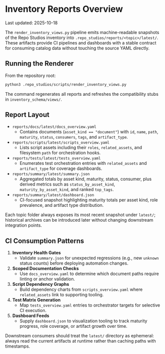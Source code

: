 # Inventory Reports Overview

Last updated: 2025-10-18

The `render_inventory_views.py` pipeline emits machine-readable snapshots of the Repo Studios inventory into `.repo_studios/reports/<topic>/latest/`. These artifacts provide CI pipelines and dashboards with a stable contract for consuming catalog data without touching the source YAML directly.

## Running the Renderer

From the repository root:

```bash
python3 .repo_studios/scripts/render_inventory_views.py
```

The command regenerates all reports and refreshes the compatibility stubs in `inventory_schema/views/`.

## Report Layout

- `reports/docs/latest/docs_overview.yaml`
  - Contains documents (`asset_kind == "document"`) with `id`, `name`, `path`, `maturity`, `status`, `consumers`, `tags`, and `artifact_type`.
- `reports/scripts/latest/scripts_overview.yaml`
  - Lists script assets including their `roles`, `related_assets`, and filesystem `path` for orchestration hooks.
- `reports/tests/latest/tests_overview.yaml`
  - Enumerates test orchestration entries with `related_assets` and `artifact_type` for coverage dashboards.
- `reports/summary/latest/summary.json`
  - Aggregated totals by asset kind, maturity, status, consumer, plus derived metrics such as `status_by_asset_kind`, `maturity_by_asset_kind`, and ranked `top_tags`.
- `reports/summary/latest/dashboard.json`
  - CI-focused snapshot highlighting maturity totals per asset kind, role prevalence, and artifact type distribution.

Each topic folder always exposes its most recent snapshot under `latest/`; historical archives can be introduced later without changing downstream integration points.

## CI Consumption Patterns

1. **Inventory Health Gates**
   - Validate `summary.json` for unexpected regressions (e.g., new `unknown` status counts) before deploying automation changes.
2. **Scoped Documentation Checks**
   - Use `docs_overview.yaml` to determine which document paths require linting or anchor validation.
3. **Script Dependency Graphs**
   - Build dependency charts from `scripts_overview.yaml` where `related_assets` link to supporting tooling.
4. **Test Matrix Generation**
   - Map `tests_overview.yaml` entries to orchestrator targets for selective CI execution.
5. **Dashboard Feeds**
   - Supply `dashboard.json` to visualization tooling to track maturity progress, role coverage, or artifact growth over time.

Downstream consumers should treat the `latest/` directory as ephemeral: always read the current artifacts at runtime rather than caching paths with timestamps.
